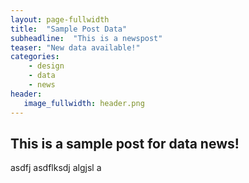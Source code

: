 ```yaml
---
layout: page-fullwidth
title:  "Sample Post Data"
subheadline:  "This is a newspost"
teaser: "New data available!"
categories:
    - design
    - data
    - news
header:
   image_fullwidth: header.png
---
```


## This is a sample post for data news!
asdfj asdflksdj algjsl a
